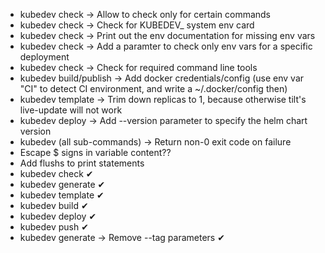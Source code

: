 - kubedev check -> Allow to check only for certain commands
- kubedev check -> Check for KUBEDEV\_ system env card
- kubedev check -> Print out the env documentation for missing env vars
- kubedev check -> Add a paramter to check only env vars for a specific deployment
- kubedev check -> Check for required command line tools
- kubedev build/publish -> Add docker credentials/config (use env var "CI" to detect CI environment, and write a ~/.docker/config then)
- kubedev template -> Trim down replicas to 1, because otherwise tilt's live-update will not work
- kubedev deploy -> Add --version parameter to specify the helm chart version
- kubedev (all sub-commands) -> Return non-0 exit code on failure
- Escape \$ signs in variable content??
- Add flushs to print statements
- kubedev check ✔
- kubedev generate ✔
- kubedev template ✔
- kubedev build ✔
- kubedev deploy ✔
- kubedev push ✔
- kubedev generate -> Remove --tag parameters ✔
